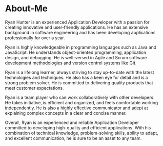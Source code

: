 # About-Me

Ryan Hunter is an experienced Application Developer with a passion for creating innovative and user-friendly applications. He has an extensive background in software engineering and has been developing applications professionally for over a year.

Ryan is highly knowledgeable in programming languages such as Java and JavaScript. He understands object-oriented programming, application design, and debugging. He is well-versed in Agile and Scrum software development methodologies and version control systems like Git.

Ryan is a lifelong learner, always striving to stay up-to-date with the latest technologies and techniques. He also has a keen eye for detail and is a strong problem solver. He is committed to delivering quality products that meet customer expectations.

Ryan is a team player who can work collaboratively with other developers. He takes initiative, is efficient and organized, and feels comfortable working independently. He is also a highly effective communicator and adept at explaining complex concepts in a clear and concise manner.

Overall, Ryan is an experienced and reliable Application Developer committed to developing high-quality and efficient applications. With his combination of technical knowledge, problem-solving skills, ability to adapt, and excellent communication, he is sure to be an asset to any team.

